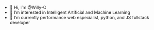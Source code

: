 - 👋 Hi, I’m @Willy-O
- 👀 I’m interested in Intelligent Artificial and Machine Learning
- 🌱 I’m currently performance web especialist, python, and JS fullstack developer

<!---
- 📫 How to reach me: 
Willy-O/Willy-O is a ✨ special ✨ repository because its `README.md` (this file) appears on your GitHub profile.
You can click the Preview link to take a look at your changes.
--->
